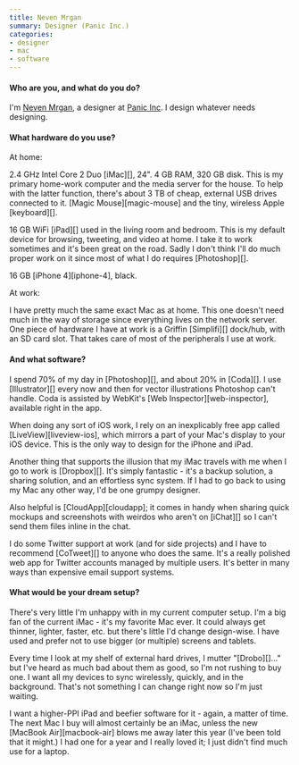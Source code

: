 ```yaml
---
title: Neven Mrgan
summary: Designer (Panic Inc.)
categories:
- designer
- mac
- software
---
```


#### Who are you, and what do you do?

I'm [Neven Mrgan](http://mrgan.tumblr.com/ "Neven's Tumblelog."), a designer at [Panic Inc](http://panic.com/ "Awesome Mac software dudes."). I design whatever needs designing.

#### What hardware do you use?

At home:

2.4 GHz Intel Core 2 Duo [iMac][], 24". 4 GB RAM, 320 GB disk. This is my primary home-work computer and the media server for the house. To help with the latter function, there's about 3 TB of cheap, external USB drives connected to it. [Magic Mouse][magic-mouse] and the tiny, wireless Apple [keyboard][].

16 GB WiFi [iPad][] used in the living room and bedroom. This is my default device for browsing, tweeting, and video at home. I take it to work sometimes and it's been great on the road. Sadly I don't think I'll do much proper work on it since most of what I do requires [Photoshop][].

16 GB [iPhone 4][iphone-4], black.

At work:

I have pretty much the same exact Mac as at home. This one doesn't need much in the way of storage since everything lives on the network server. One piece of hardware I have at work is a Griffin [Simplifi][] dock/hub, with an SD card slot. That takes care of most of the peripherals I use at work.

#### And what software?

I spend 70% of my day in [Photoshop][], and about 20% in [Coda][]. I use [Illustrator][] every now and then for vector illustrations Photoshop can't handle. Coda is assisted by WebKit's [Web Inspector][web-inspector], available right in the app.

When doing any sort of iOS work, I rely on an inexplicably free app called [LiveView][liveview-ios], which mirrors a part of your Mac's display to your iOS device. This is the only way to design for the iPhone and iPad.

Another thing that supports the illusion that my iMac travels with me when I go to work is [Dropbox][]. It's simply fantastic - it's a backup solution, a sharing solution, and an effortless sync system. If I had to go back to using my Mac any other way, I'd be one grumpy designer.

Also helpful is [CloudApp][cloudapp]; it comes in handy when sharing quick mockups and screenshots with weirdos who aren't on [iChat][] so I can't send them files inline in the chat.

I do some Twitter support at work (and for side projects) and I have to recommend [CoTweet][] to anyone who does the same. It's a really polished web app for Twitter accounts managed by multiple users. It's better in many ways than expensive email support systems.

#### What would be your dream setup?

There's very little I'm unhappy with in my current computer setup. I'm a big fan of the current iMac - it's my favorite Mac ever. It could always get thinner, lighter, faster, etc. but there's little I'd change design-wise. I have used and prefer not to use bigger (or multiple) screens and tablets.

Every time I look at my shelf of external hard drives, I mutter "[Drobo][]..." but I've heard as much bad about them as good, so I'm not rushing to buy one. I want all my devices to sync wirelessly, quickly, and in the background. That's not something I can change right now so I'm just waiting.

I want a higher-PPI iPad and beefier software for it - again, a matter of time. The next Mac I buy will almost certainly be an iMac, unless the new [MacBook Air][macbook-air] blows me away later this year (I've been told that it might.) I had one for a year and I really loved it; I just didn't find much use for a laptop.
